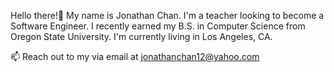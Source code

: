 Hello there!👋 My name is Jonathan Chan. I'm a teacher looking to become a Software Engineer. I recently earned my B.S.
in Computer Science from Oregon State University. I'm currently living in Los Angeles, CA.

📫 Reach out to my via email at jonathanchan12@yahoo.com

<!--
**redSkies47/redSkies47** is a ✨ _special_ ✨ repository because its `README.md` (this file) appears on your GitHub profile.

Here are some ideas to get you started:

- 🔭 I’m currently working on ...
- 🌱 I’m currently learning ...
- 👯 I’m looking to collaborate on ...
- 🤔 I’m looking for help with ...
- 💬 Ask me about ...
- 📫 How to reach me: ...
- 😄 Pronouns: ...
- ⚡ Fun fact: ...
-->
